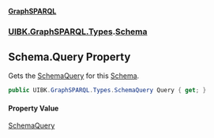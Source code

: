 #### [GraphSPARQL](./index.md 'index')
### [UIBK.GraphSPARQL.Types](./UIBK-GraphSPARQL-Types.md 'UIBK.GraphSPARQL.Types').[Schema](./UIBK-GraphSPARQL-Types-Schema.md 'UIBK.GraphSPARQL.Types.Schema')
## Schema.Query Property
Gets the [SchemaQuery](./UIBK-GraphSPARQL-Types-SchemaQuery.md 'UIBK.GraphSPARQL.Types.SchemaQuery') for this [Schema](./UIBK-GraphSPARQL-Types-Schema.md 'UIBK.GraphSPARQL.Types.Schema').  
```csharp
public UIBK.GraphSPARQL.Types.SchemaQuery Query { get; }
```
#### Property Value
[SchemaQuery](./UIBK-GraphSPARQL-Types-SchemaQuery.md 'UIBK.GraphSPARQL.Types.SchemaQuery')  
